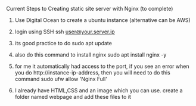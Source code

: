 Current Steps to Creating static site server with Nginx (to complete)

1. Use Digital Ocean to create a ubuntu instance (alternative can be AWS)

2. login using SSH
   ssh user@your.server.ip

3. its good practice to do
   sudo apt update

4. also do this command to install nginx
   sudo apt install nginx -y

5. for me it automatically had access to the port, if you see an error when you do http://instance-ip-address, then you will need to do this command
   sudo ufw allow 'Nginx Full'

6. I already have HTML,CSS and an image which you can use. create a folder named webpage and add these files to it
